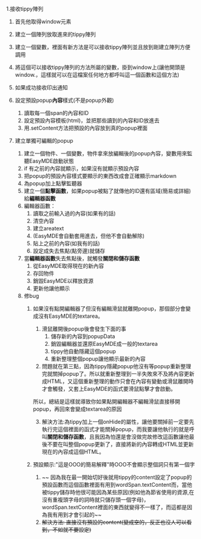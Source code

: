 1.接收tippy陣列
  1. 首先他取得window元素
  2. 建立一個陣列放取進來的tippy陣列
  3. 建立一個變數，裡面有新方法是可以接收tippy陣列並且放到剛建立陣列方便調用
  4. 將這個可以接收tippy陣列的方法所屬的變數，掛到window上(讓他開頭是window.，這樣就可以在這檔案任何地方都呼叫這一個函數和這個方法)
  5. 如果成功接收印出通知

2. 設定預設popup**內容**樣式(不是popup外觀)
   1. 讀取每一個span的內容和ID
   2. 設定預設內容模板(html)，並把那些讀到的內容和ID放進去
   3. 用.setContent方法把預設的內容放到真的popup裡面
   
3. 建立單獨可編輯的popup
   1. 建立一個物件、一個變數，物件拿來放編輯後的popup內容，變數用來監聽EasyMDE啟動狀態
   2. if 有之前的內容就顯示，如果沒有就顯示預設內容
   3. 把popup的預設內容樣式要顯示的東西改成會正確顯示markdown
   4. 為popup加上點擊監聽器
   5. 建立一個**點擊函數**，如果popup被點了就傳他的ID還有區域(簡易或詳細)給**編輯器函數**
   6. 編輯器函數：
      1. 讀取之前輸入過的內容(如果有的話)
      2. 清空內容
      3. 建立areatext
      4. (EasyMDE會自動套用進去，但他不會自動解除)
      5. 貼上之前的內容(如我有的話)
      6. 設定成失去焦點(點旁邊)就儲存
   7. 當**編輯器函數**失去焦點後，就觸發**關閉和儲存函數**
      1. 從EasyMDE取得現在的新內容
      2. 存回物件
      3. 銷毀EasyMDE以釋放資源
      4. 更新他讓他顯示
   8. 修bug
      1. 如果沒有點開編輯器了但沒有編輯滑鼠就離開popup，那個部分會變成沒有EasyMDE的textarea。
         1. 滑鼠離開後popup後會發生下面的事
            1. 儲存新的內容到popupData
            2. 銷毀編輯器並還原EasyMDE成一般的textarea
            3. tippy他自動隱藏這個popup
            4. 重新整理整個popup讓他顯示最新的內容
         2. 問題就在第三點，因為tippy隱藏popup他沒有等popup重新整理完就關掉popup了。所以就重新整理到一半失敗來不及將內容更新成HTML，又這個重新整理的動作只會在內容有變動或滑鼠離開時才會觸發，又套上EasyMDE的函式要滑鼠點擊才會啟動。

         所以，總結是這樣就導致你如果點開編輯器不編輯滑鼠直接移開popup，再回來會變成textarea的原因
         
         3. 解決方法:為tippy加上一個onHide的屬性，讓他要關掉前一定要先執行完這個裡面的函式才能關掉popup，而我要讓他執行的就是呼叫**關閉和儲存函數**，且我因為怕還是會沒做完故修改這函數讓他最後不要在叫整個popup更新了，直接將新的內容轉成HTML並更新現在的內容成這個HTML。
      2. 預設顯示:"這是OOO的簡易解釋"時OOO不會顯示整個詞只有第一個字
         1. ~~ 因為我在最一開始切好後就用tippy的content設定了popup的預設函數而這個函數裡面有用到wordSpan.textContent而，當他被tippy儲存時他很可能因為某些原因(例如他為節省使用的資源,在沒有重複頭字母的詞時就只儲存頭一個字母)，wordSpan.textContent裡面的東西就變得不一樣了，而這都是因為我有用到才會引起的~~
         2. ~~解決方法: 直接沒有預設的content(變成空的，反正也沒人可以看到，不如就不要設定)~~
